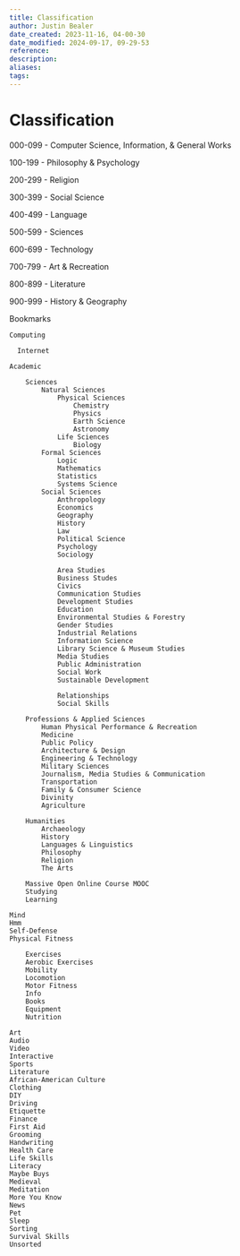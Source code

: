 ```yaml
---
title: Classification
author: Justin Bealer
date_created: 2023-11-16, 04-00-30
date_modified: 2024-09-17, 09-29-53
reference: 
description: 
aliases: 
tags: 
---
```

# Classification

000-099 - Computer Science, Information, & General Works

100-199 - Philosophy & Psychology

200-299 - Religion

300-399 - Social Science

400-499 - Language

500-599 - Sciences

600-699 - Technology

700-799 - Art & Recreation

800-899 - Literature

900-999 - History & Geography


Bookmarks

    Computing
    
      Internet 
    
    Academic
        
        Sciences
            Natural Sciences
                Physical Sciences
                    Chemistry 
                    Physics
                    Earth Science
                    Astronomy
                Life Sciences
                    Biology
            Formal Sciences
                Logic
                Mathematics
                Statistics
                Systems Science
            Social Sciences
                Anthropology
                Economics
                Geography
                History
                Law
                Political Science
                Psychology
                Sociology
                
                Area Studies
                Business Studes
                Civics
                Communication Studies
                Development Studies
                Education
                Environmental Studies & Forestry
                Gender Studies
                Industrial Relations
                Information Science
                Library Science & Museum Studies
                Media Studies
                Public Administration
                Social Work 
                Sustainable Development
                
                Relationships
                Social Skills
        
        Professions & Applied Sciences
            Human Physical Performance & Recreation
            Medicine
            Public Policy 
            Architecture & Design
            Engineering & Technology
            Military Sciences
            Journalism, Media Studies & Communication
            Transportation
            Family & Consumer Science
            Divinity
            Agriculture
        
        Humanities
            Archaeology
            History
            Languages & Linguistics
            Philosophy
            Religion
            The Arts
        
        Massive Open Online Course MOOC
        Studying
        Learning
    
    Mind 
    Hmm
    Self-Defense
    Physical Fitness
        
        Exercises
        Aerobic Exercises
        Mobility
        Locomotion
        Motor Fitness
        Info
        Books
        Equipment
        Nutrition
        
    Art 
    Audio
    Video
    Interactive
    Sports
    Literature
    African-American Culture
    Clothing
    DIY
    Driving
    Etiquette
    Finance
    First Aid
    Grooming
    Handwriting
    Health Care
    Life Skills
    Literacy
    Maybe Buys
    Medieval
    Meditation
    More You Know
    News
    Pet
    Sleep 
    Sorting
    Survival Skills
    Unsorted
